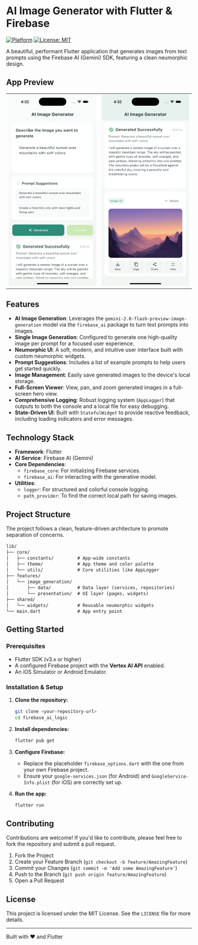 # AI Image Generator with Flutter & Firebase

[![Platform](https://img.shields.io/badge/platform-flutter-blue.svg)](https://flutter.dev)
[![License: MIT](https://img.shields.io/badge/License-MIT-yellow.svg)](https://opensource.org/licenses/MIT)

A beautiful, performant Flutter application that generates images from text prompts using the Firebase AI (Gemini) SDK, featuring a clean neumorphic design.

## App Preview

<table width="100%">
 <tr>
    <td align="center" width="50%">
      <img src="assets/images/1.png" alt="App Screenshot 1" />
    </td>
    <td align="center" width="50%">
      <img src="assets/images/2.png" alt="App Screenshot 2" />
    </td>
 </tr>
</table>


## Features

- **AI Image Generation**: Leverages the `gemini-2.0-flash-preview-image-generation` model via the `firebase_ai` package to turn text prompts into images.
- **Single Image Generation**: Configured to generate one high-quality image per prompt for a focused user experience.
- **Neumorphic UI**: A soft, modern, and intuitive user interface built with custom neumorphic widgets.
- **Prompt Suggestions**: Includes a list of example prompts to help users get started quickly.
- **Image Management**: Easily save generated images to the device's local storage.
- **Full-Screen Viewer**: View, pan, and zoom generated images in a full-screen hero view.
- **Comprehensive Logging**: Robust logging system (`AppLogger`) that outputs to both the console and a local file for easy debugging.
- **State-Driven UI**: Built with `StatefulWidget` to provide reactive feedback, including loading indicators and error messages.

## Technology Stack

- **Framework**: Flutter
- **AI Service**: Firebase AI (Gemini)
- **Core Dependencies**:
  - `firebase_core`: For initializing Firebase services.
  - `firebase_ai`: For interacting with the generative model.
- **Utilities**:
  - `logger`: For structured and colorful console logging.
  - `path_provider`: To find the correct local path for saving images.

## Project Structure

The project follows a clean, feature-driven architecture to promote separation of concerns.

```
lib/
├── core/
│   ├── constants/         # App-wide constants
│   ├── theme/             # App theme and color palette
│   └── utils/             # Core utilities like AppLogger
├── features/
│   └── image_generation/
│       ├── data/          # Data layer (services, repositories)
│       └── presentation/  # UI layer (pages, widgets)
├── shared/
│   └── widgets/           # Reusable neumorphic widgets
└── main.dart              # App entry point
```

## Getting Started

### Prerequisites
- Flutter SDK (v3.x or higher)
- A configured Firebase project with the **Vertex AI API** enabled.
- An iOS Simulator or Android Emulator.

### Installation & Setup

1.  **Clone the repository:**
    ```bash
    git clone <your-repository-url>
    cd firebase_ai_logic
    ```

2.  **Install dependencies:**
    ```bash
    flutter pub get
    ```

3.  **Configure Firebase:**
    - Replace the placeholder `firebase_options.dart` with the one from your own Firebase project.
    - Ensure your `google-services.json` (for Android) and `GoogleService-Info.plist` (for iOS) are correctly set up.

4.  **Run the app:**
    ```bash
    flutter run
    ```

## Contributing

Contributions are welcome! If you'd like to contribute, please feel free to fork the repository and submit a pull request.

1.  Fork the Project
2.  Create your Feature Branch (`git checkout -b feature/AmazingFeature`)
3.  Commit your Changes (`git commit -m 'Add some AmazingFeature'`)
4.  Push to the Branch (`git push origin feature/AmazingFeature`)
5.  Open a Pull Request

## License

This project is licensed under the MIT License. See the `LICENSE` file for more details.

---

Built with ❤️ and Flutter
